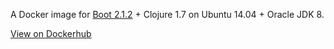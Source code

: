 A Docker image for [Boot 2.1.2](http://boot-clj.com) + Clojure 1.7 on Ubuntu 14.04 + Oracle JDK 8.

[View on Dockerhub](https://registry.hub.docker.com/u/konukhov/boot-clojure1.7-trusty/)
